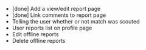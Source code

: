 - [done] Add a view/edit report page
- [done] Link comments to report page
- Telling the user whether or not match was scouted
- User reports list on profile page
- Edit offline reports
- Delete offline reports
